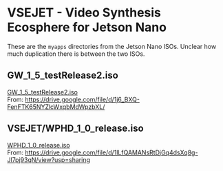 # VSEJET - Video Synthesis Ecosphere for Jetson Nano 
These are the `myapps` directories from the Jetson Nano ISOs. Unclear how much duplication there is between the two ISOs.

## GW_1_5_testRelease2.iso
[GW_1_5_testRelease2.iso](/VSEJET/GW_1_5_testRelease2.iso)  
From: https://drive.google.com/file/d/1j6_BXQ-FenFTK65NYZlcWxqbMdWpzbXL/

## VSEJET/WPHD_1_0_release.iso
[WPHD_1_0_release.iso](/VSEJET/WPHD_1_0_release.iso)  
From: https://drive.google.com/file/d/1lLfQAMANsRtDjGq4dsXq8g-Jl7pj93qN/view?usp=sharing
